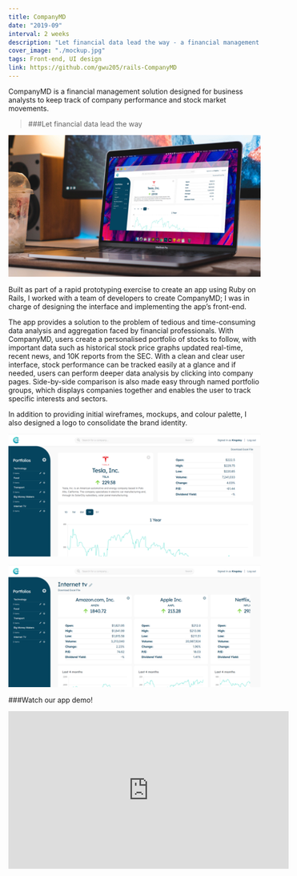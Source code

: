 ```yaml
---
title: CompanyMD
date: "2019-09"
interval: 2 weeks
description: "Let financial data lead the way - a financial management app prototype developed for stock investors and business analysts"
cover_image: "./mockup.jpg"
tags: Front-end, UI design
link: https://github.com/gwu205/rails-CompanyMD
---
```


CompanyMD is a financial management solution designed for business analysts to keep track of company performance and stock market movements.
> ###Let financial data lead the way

![CompanyMD Application Dashboard](./mockup.jpg)

Built as part of a rapid prototyping exercise to create an app using Ruby on Rails, I worked with a team of developers to create CompanyMD; I was in charge of designing the interface and implementing the app’s front-end.

The app provides a solution to the problem of tedious and time-consuming data analysis and aggregation faced by financial professionals. With CompanyMD, users create a personalised portfolio of stocks to follow, with important data such as historical stock price graphs updated real-time, recent news, and 10K reports from the SEC. With a clean and clear user interface, stock performance can be tracked easily at a glance and if needed, users can perform deeper data analysis by clicking into company pages. Side-by-side comparison is also made easy through named portfolio groups, which displays companies together and enables the user to track specific interests and sectors.

In addition to providing initial wireframes, mockups, and colour palette, I also designed a logo to consolidate the brand identity.

![CompanyMD Company Page](./company.png)

![CompanyMD Group Page](./group.png)

###Watch our app demo!
<iframe width="560" height="315" src="https://www.youtube.com/embed/H3Hn1oa019Q?start=1022" frameborder="0" allow="accelerometer; autoplay; encrypted-media; gyroscope; picture-in-picture" allowfullscreen></iframe>
